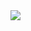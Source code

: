 <img src="https://JaeSeong Hong.vercel.app/api?type=wave&color=auto&height=300&section=header&text=capsule%20render&fontSize=90" />
